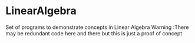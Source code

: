 # LinearAlgebra
Set of programs to demonstrate concepts in Linear Algebra
Warning :There may be redundant code here and there but this is just a proof of concept 
